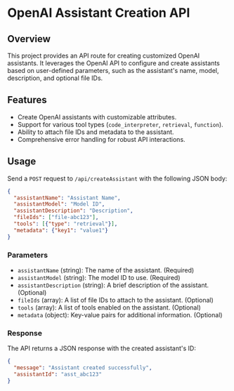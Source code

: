 # OpenAI Assistant Creation API

## Overview

This project provides an API route for creating customized OpenAI assistants. It leverages the OpenAI API to configure and create assistants based on user-defined parameters, such as the assistant's name, model, description, and optional file IDs.

## Features

- Create OpenAI assistants with customizable attributes.
- Support for various tool types (`code_interpreter`, `retrieval`, `function`).
- Ability to attach file IDs and metadata to the assistant.
- Comprehensive error handling for robust API interactions.



## Usage

Send a `POST` request to `/api/createAssistant` with the following JSON body:

```json
{
  "assistantName": "Assistant Name",
  "assistantModel": "Model ID",
  "assistantDescription": "Description",
  "fileIds": ["file-abc123"],
  "tools": [{"type": "retrieval"}],
  "metadata": {"key1": "value1"}
}
```

### Parameters

- `assistantName` (string): The name of the assistant. (Required)
- `assistantModel` (string): The model ID to use. (Required)
- `assistantDescription` (string): A brief description of the assistant. (Optional)
- `fileIds` (array): A list of file IDs to attach to the assistant. (Optional)
- `tools` (array): A list of tools enabled on the assistant. (Optional)
- `metadata` (object): Key-value pairs for additional information. (Optional)

### Response

The API returns a JSON response with the created assistant's ID:

```json
{
  "message": "Assistant created successfully",
  "assistantId": "asst_abc123"
}
```

